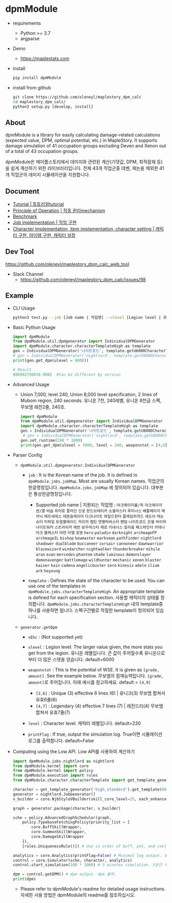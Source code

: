 dpmModule
========================


  - requirements
    - Python >= 3.7
    - argparse

  - Demo
    
    - https://maplestats.com

  - install
    ```bash
    pip install dpmModule
    ```
    
  - install from github
    ```bash
    git clone https://github.com/oleneyl/maplestory_dpm_calc
    cd maplestory_dpm_calc/
    python3 setup.py [develop, install]
    ```

  

About 
------------
  
  dpmModule is a library for easily calculating damage-related calculations (expected value, DPM, optimal potential, etc.) in MapleStory. 
  It supports damage simulation of 41 occupation groups excluding Deven and Xenon out of a total of 43 occupation groups.

  dpmModule은 메이플스토리에서 데미지와 관련된 계산(기댓값, DPM, 최적잠재 등) 을 쉽게 계산하기
  위한 라이브러리입니다. 전체 43개 직업군중 데벤, 제논을 제외한 41개 직업군의 데미지 시뮬레이션을 지원합니다.


Document
--------------
  - [Tutorial | 튜토리얼tutorial](dpmModule/kernel/readme.md)
  - [Principle of Operation | 작동 원리mechanism](dpmModule/kernel/track.md)
  - [Benchmark](dpmModule/benchmark_log.md)
  - [Job implementation | 직업 구현](dpmModule/jobs/readme.md)
  - [Character implementation, item implementation, character setting | 캐릭터 구현, 아이템 구현, 캐릭터 설정](dpmModule/character/readme.md)

Dev Tool
--------------
https://github.com/oleneyl/maplestory_dpm_calc_web_tool

- Slack Channel
  - https://github.com/oleneyl/maplestory_dpm_calc/issues/98

Example
-----------------------

  - CLI Usage

    ```bash
    python3 test.py --job [Job name | 직업명] --ulevel [Legion level | 유니온 레벨] --level [Character level | 캐릭터 레벨]
    ```

  - Basic Python Usage

    ```python
    import dpmModule
    from dpmModule.util.dpmgenerator import IndividualDPMGenerator
    import dpmModule.character.characterTemplateHigh as template
    gen = IndividualDPMGenerator('나이트로드', template.getU6000CharacterTemplate)
    # gen = IndividualDPMGenerator('nightlord', template.getU6000CharacterTemplate)
    print(gen.get_dpm(ulevel = 6000))
    
    # Result
    806902750018.9082  #Can be different by version
    ```

  - Advanced Usage

    - Union 7,000, level 240, Union 8,000 level specification, 2 lines of Mubom region, 240 seconds. 유니온 7천, 240레벨, 유니온 8천급 스펙, 무보엠 레전2줄, 240초.

      ```python
      import dpmModule
      from dpmModule.util.dpmgenerator import IndividualDPMGenerator
      import dpmModule.character.characterTemplateHigh as template
      gen = IndividualDPMGenerator('나이트로드', template.getU8000CharacterTemplate)
       # gen = IndividualDPMGenerator('nightlord', template.getU8000CharacterTemplate)
      gen.set_runtime(240 * 1000)
      print(gen.get_dpm(ulevel = 7000, level = 240, weaponstat = [4,6]))
      ```

  - Parser Config

    - `dpmModule.util.dpmgenerator.IndividualDPMGenerator`

      - `job` : It is the Korean name of the job. It is defined in `dpmModule.jobs.jobMap`. Most are usually Korean names. 직업군의 한글명칭입니다. `dpmModule.jobs.jobMap` 에 정의되어 있습니다. 대부분은 통상한글명칭입니다.

        - Supported job name | 지원되는 직업명 : `아크메이지불/독`
`아크메이지썬/콜`
`비숍`
`히어로`
`팔라딘`
`신궁`
`윈드브레이커`
`소울마스터`
`루미너스`
`배틀메이지`
`메카닉`
`메르세데스`
`데몬슬레이어`
`다크나이트`
`와일드헌터`
`플레임위자드`
`섀도어`
`캐논슈터`
`미하일`
`듀얼블레이드`
`카이저`
`캡틴`
`엔젤릭버스터`
`팬텀`
`나이트로드`
`은월`
`바이퍼`
`나이트워커`
`스트라이커`
`에반`
`보우마스터`
`제로`
`키네시스`
`일리움`
`패스파인더`
`카데나`
`아크`
`블래스터`
`아란`
`아델`
`호영`
`hero`
`paladin`
`darknight`
`archmageFP`
`archmageIL`
`bishop`
`bowmaster`
`marksman`
`pathfinder`
`nightlord`
`shadower`
`dualblade`
`buccaneer`
`corsair`
`cannoneer`
`dawnwarrior`
`blazewizard`
`windarcher`
`nightwalker`
`thunderbreaker`
`mihile`
`aran`
`evan`
`mercedes`
`phantom`
`shade`
`luminous`
`demonslayer`
`demonavenger`
`battlemage`
`wildhunter`
`mechanic`
`xenon`
`blaster`
`kaiser`
`kain`
`cadena`
`angelicbuster`
`zero`
`kinesis`
`adele`
`ilium`
`ark`
`hoyoung`

      - `template` : Defines the state of the character to be used. You can use one of the templates in `dpmModule.jobs.characterTemplateHigh`. An appropriate template is defined for each specification section. 
      사용할 캐릭터의 상태를 정의합니다. `dpmModule.jobs.characterTemplateHigh` 내의 template중 하나를 사용하면 됩니다. 스펙구간별로 적절한 template이 정의되어 있습니다.

    - `generator.getDpm`
        
      - `vEhc` : (Not supported yet)
      - `ulevel` : Legion level. The larger value given, the more stats you get from the legion. 유니온 레벨입니다. 큰 값이 주어질수록 유니온으로부터 더 많은 스텟을 얻습니다. default=6000
      - `weaponstat` : This is the potential of WSE. It is given as `[grade, amount]`. See the example below. 무보엠의 잠재능력입니다. `[grade, amount]`로 주어집니다. 아래 예시를 참고하세요. default = `[4,9]`

        - `[3,6]` : Unique (3) effective 6 lines (6) | 유니크(3) 무보엠 합쳐서 유효6줄(6)
        - `[4,7]` : Legendary (4) effective 7 lines (7) | 레전드리(4) 무보엠 합쳐서 유효7줄(7)

      - `level` : Character level. 캐릭터 레벨입니다. default=230
      - `printFlag` : If true, output the simulation log. True이면 시뮬레이션 로그를 출력합니다. default=False

  - Computing using the Low API. Low API를 사용하여 계산하기

    ```python
    import dpmModule.jobs.nightlord as nightlord
    from dpmModule.kernel import core
    from dpmModule.kernel import policy
    from dpmModule.execution import rules
    from dpmModule.character.characterTemplate import get_template_generator

    character = get_template_generator('high_standard').get_template(6000) # High-spec standard Union 6,000 characters set. 고스펙 기준 유니온 6천인 캐릭터 설정.
    generator = nightlord.JobGenerator()
    v_builder = core.NjbStyleVBuilder(skill_core_level=25, each_enhanced_amount=17) # Skill Core Level 25, Triple Core Kogang. 스킬코어 25렙, 3중코어코강.

    graph = generator.package(character, v_builder)

    sche = policy.AdvancedGraphScheduler(graph,
        policy.TypebaseFetchingPolicy(priority_list = [
            core.BuffSkillWrapper,
            core.SummonSkillWrapper,
            core.DamageSkillWrapper
        ]), 
        [rules.UniquenessRule()]) # Use in order of buff, pet, and cooldown skill. 버프, 소환수, 쿨타임 스킬 순으로 사용.

    analytics = core.Analytics(printFlag=False) # Minimal log output. 로그를 최소한으로 출력.
    control = core.Simulator(sche, character, analytics) 
    control.start_simulation(180 * 1000) # 3 minutes simulation. 3분간 시뮬레이션 진행.
    
    dpm = control.getDPM() # dpm output. dpm 출력.
    print(dpm)
    ```

    - Please refer to dpmModule's readme for detailed usage instructions. 자세한 사용 방법은 dpmModule의 readme를 참조하십시오.
